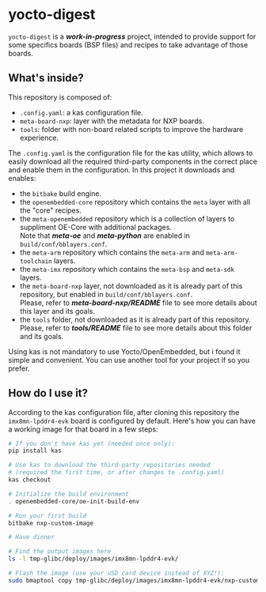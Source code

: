 # yocto-digest

`yocto-digest` is a ***work-in-progress*** project, intended to provide support
for some specifics boards (BSP files) and recipes to take advantage of those boards.


## What's inside?

This repository is composed of:

 * `.config.yaml`: a kas configuration file.
 * `meta-board-nxp`: layer with the metadata for NXP boards.
 * `tools`: folder with non-board related scripts to improve the hardware experience.

The `.config.yaml` is the configuration file for the kas utility, which
allows to easily download all the required third-party components in the
correct place and enable them in the configuration. In this project it downloads
and enables:

 * the `bitbake` build engine.
 * the `openembedded-core` repository which contains the `meta` layer with all the "core" recipes.
 * the `meta-openembedded` repository which is a collection of layers to suppliment OE-Core with additional packages.<br>
   Note that ***meta-oe*** and ***meta-python*** are enabled in `build/conf/bblayers.conf`.
 * the `meta-arm` repository which contains the `meta-arm` and `meta-arm-toolchain` layers.
 * the `meta-imx` repository which contains the `meta-bsp` and
   `meta-sdk` layers.
 * the `meta-board-nxp` layer, not downloaded as it is already part of this
   repository, but enabled in `build/conf/bblayers.conf`.<br>
   Please, refer to ***meta-board-nxp/README*** file to see more details about this layer and its goals.
 * the `tools` folder, not downloaded as it is already part of this repository.<br>
   Please, refer to ***tools/README*** file to see more details about this folder and its goals.

Using kas is not mandatory to use Yocto/OpenEmbedded, but i found it
simple and convenient. You can use another tool for your project if so you
prefer.

## How do I use it?

According to the kas configuration file, after cloning this repository the
`imx8mn-lpddr4-evk` board is configured by default. Here's how you can have a
working image for that board in a few steps:

```bash
# If you don't have kas yet (needed once only):
pip install kas

# Use kas to download the third-party repositories needed
# (required the first time, or after changes to .config.yaml)
kas checkout

# Initialize the build environment
. openembedded-core/oe-init-build-env

# Run your first build
bitbake nxp-custom-image

# Have dinner

# Find the output images here
ls -l tmp-glibc/deploy/images/imx8mn-lpddr4-evk/

# Flash the image (use your uSD card device instead of XYZ!):
sudo bmaptool copy tmp-glibc/deploy/images/imx8mn-lpddr4-evk/nxp-custom-image-imx8mn-lpddr4-evk.wic /dev/XYZ
```

